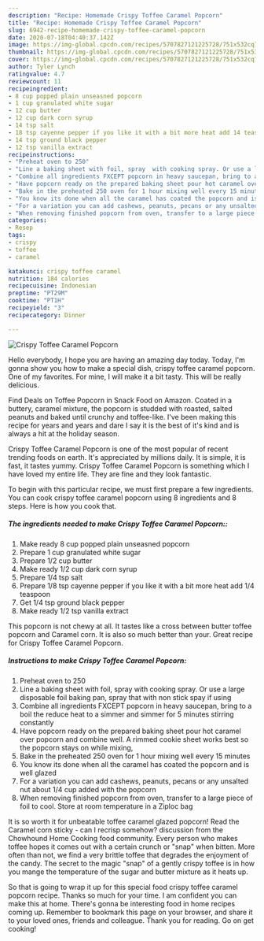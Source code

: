 ```yaml
---
description: "Recipe: Homemade Crispy Toffee Caramel Popcorn"
title: "Recipe: Homemade Crispy Toffee Caramel Popcorn"
slug: 6942-recipe-homemade-crispy-toffee-caramel-popcorn
date: 2020-07-18T04:40:37.142Z
image: https://img-global.cpcdn.com/recipes/5707827121225728/751x532cq70/crispy-toffee-caramel-popcorn-recipe-main-photo.jpg
thumbnail: https://img-global.cpcdn.com/recipes/5707827121225728/751x532cq70/crispy-toffee-caramel-popcorn-recipe-main-photo.jpg
cover: https://img-global.cpcdn.com/recipes/5707827121225728/751x532cq70/crispy-toffee-caramel-popcorn-recipe-main-photo.jpg
author: Tyler Lynch
ratingvalue: 4.7
reviewcount: 11
recipeingredient:
- 8 cup popped plain unseasned popcorn
- 1 cup granulated white sugar
- 12 cup butter
- 12 cup dark corn syrup
- 14 tsp salt
- 18 tsp cayenne pepper if you like it with a bit more heat add 14 teaspoon
- 14 tsp ground black pepper
- 12 tsp vanilla extract
recipeinstructions:
- "Preheat oven to 250"
- "Line a baking sheet with foil, spray  with cooking spray. Or use a large disposable foil baking pan, spray that with non stick spay if using"
- "Combine all ingredients FXCEPT popcorn in heavy saucepan, bring to a boil the reduce heat to a simmer and simmer for 5 minutes stirring constantly"
- "Have popcorn ready on the prepared baking sheet pour hot caramel over popcorn and combine well. A rimmed cookie sheet works best so the popcorn stays on while mixing,"
- "Bake in the preheated 250 oven for 1 hour mixing well every 15 minutes"
- "You know its done when all the caramel has coated the popcorn and is well glazed"
- "For a variation you can add cashews, peanuts, pecans or any unsalted nut about 1/4 cup added with the popcorn"
- "When removing finished popcorn from oven, transfer to a large piece of foil to cool. Store at room temperature in a Ziploc bag"
categories:
- Resep
tags:
- crispy
- toffee
- caramel

katakunci: crispy toffee caramel
nutrition: 184 calories
recipecuisine: Indonesian
preptime: "PT29M"
cooktime: "PT1H"
recipeyield: "3"
recipecategory: Dinner

---
```



![Crispy Toffee Caramel Popcorn](https://img-global.cpcdn.com/recipes/5707827121225728/751x532cq70/crispy-toffee-caramel-popcorn-recipe-main-photo.jpg)

Hello everybody, I hope you are having an amazing day today. Today, I'm gonna show you how to make a special dish, crispy toffee caramel popcorn. One of my favorites. For mine, I will make it a bit tasty. This will be really delicious.

Find Deals on Toffee Popcorn in Snack Food on Amazon. Coated in a buttery, caramel mixture, the popcorn is studded with roasted, salted peanuts and baked until crunchy and toffee-like. I&#39;ve been making this recipe for years and years and dare I say it is the best of it&#39;s kind and is always a hit at the holiday season.

Crispy Toffee Caramel Popcorn is one of the most popular of recent trending foods on earth. It's appreciated by millions daily. It is simple, it is fast, it tastes yummy. Crispy Toffee Caramel Popcorn is something which I have loved my entire life. They are fine and they look fantastic.


To begin with this particular recipe, we must first prepare a few ingredients. You can cook crispy toffee caramel popcorn using 8 ingredients and 8 steps. Here is how you cook that.

##### The ingredients needed to make Crispy Toffee Caramel Popcorn::

1. Make ready 8 cup popped plain unseasned popcorn
1. Prepare 1 cup granulated white sugar
1. Prepare 1/2 cup butter
1. Make ready 1/2 cup dark corn syrup
1. Prepare 1/4 tsp salt
1. Prepare 1/8 tsp cayenne pepper if you like it with a bit more heat add 1/4 teaspoon
1. Get 1/4 tsp ground black pepper
1. Make ready 1/2 tsp vanilla extract


This popcorn is not chewy at all. It tastes like a cross between butter toffee popcorn and Caramel corn. It is also so much better than your. Great recipe for Crispy Toffee Caramel Popcorn. 

##### Instructions to make Crispy Toffee Caramel Popcorn:

1. Preheat oven to 250
1. Line a baking sheet with foil, spray  with cooking spray. Or use a large disposable foil baking pan, spray that with non stick spay if using
1. Combine all ingredients FXCEPT popcorn in heavy saucepan, bring to a boil the reduce heat to a simmer and simmer for 5 minutes stirring constantly
1. Have popcorn ready on the prepared baking sheet pour hot caramel over popcorn and combine well. A rimmed cookie sheet works best so the popcorn stays on while mixing,
1. Bake in the preheated 250 oven for 1 hour mixing well every 15 minutes
1. You know its done when all the caramel has coated the popcorn and is well glazed
1. For a variation you can add cashews, peanuts, pecans or any unsalted nut about 1/4 cup added with the popcorn
1. When removing finished popcorn from oven, transfer to a large piece of foil to cool. Store at room temperature in a Ziploc bag


It is so worth it for unbeatable toffee caramel glazed popcorn! Read the Caramel corn sticky - can I recrisp somehow? discussion from the Chowhound Home Cooking food community. Every person who makes toffee hopes it comes out with a certain crunch or &#34;snap&#34; when bitten. More often than not, we find a very brittle toffee that degrades the enjoyment of the candy. The secret to the magic &#34;snap&#34; of a gently crispy toffee is in how you mange the temperature of the sugar and butter mixture as it heats up. 

So that is going to wrap it up for this special food crispy toffee caramel popcorn recipe. Thanks so much for your time. I am confident you can make this at home. There's gonna be interesting food in home recipes coming up. Remember to bookmark this page on your browser, and share it to your loved ones, friends and colleague. Thank you for reading. Go on get cooking!
